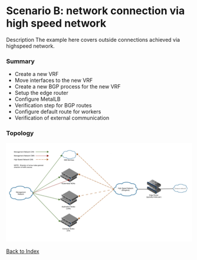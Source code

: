 # Scenario B: network connection via high speed network

Description
The example here covers outside connections achieved via highspeed network.

### Summary
* Create a new VRF
* Move interfaces to the new VRF
* Create a new BGP process for the new VRF
* Setup the edge router
* Configure MetalLB
* Verification step for BGP routes
* Configure default route for workers
* Verification of external communication

### Topology

![](../../../../img/network/management_network/scenario-b-topology.png)

[Back to Index](../README.md)
